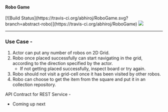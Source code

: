 <h4>Robo Game</h4>
[![Build Status](https://travis-ci.org/abhiroj/RoboGame.svg?branch=abstract-robo)](https://travis-ci.org/abhiroj/RoboGame)
<a href="https://codecov.io/gh/abhiroj/RoboGame">
  <img src="https://codecov.io/gh/abhiroj/RoboGame/branch/abstract-robo/graph/badge.svg" />
</a>
<hr/>
<h3>Use Case -</h3>

  1. Actor can put any number of robos on 2D Grid.
  2. Robo once placed successfully can start navigating in the grid, according to the direction specified by the actor.
      * If not getting placed successfully, inspect board or try again.
  3. Robo should not visit a grid-cell once it has been visited by other robos.
  4. Robo can choose to get the item from the square and put it in an collection repository.

API Contract for REST Service - 

- Coming up next
